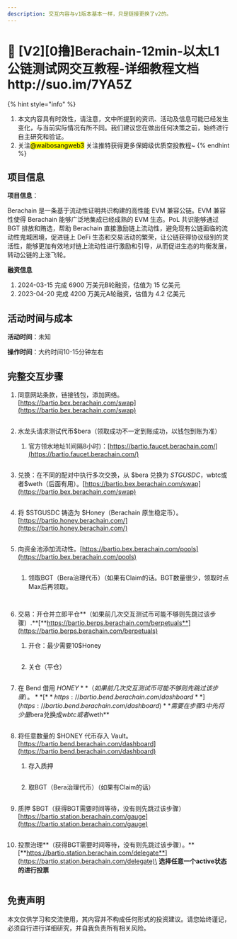 ```yaml
---
description: 交互内容与v1版本基本一样，只是链接更换了v2的。
---
```


# 🐻 \[V2]\[0撸]Berachain-12min-以太L1公链测试网交互教程-详细教程文档http://suo.im/7YA5Z



{% hint style="info" %}
1. 本文内容具有时效性，请注意，文中所提到的资讯、活动及信息可能已经发生变化，与当前实际情况有所不同。我们建议您在做出任何决策之前，始终进行自主研究和验证。
2. 关注<mark style="background-color:yellow;">@waibosangweb3</mark> 关注推特获得更多保姆级优质空投教程\~
{% endhint %}

## **项目信息**

**项目信息**：

Berachain 是一条基于流动性证明共识构建的高性能 EVM 兼容公链。EVM 兼容性使得 Berachain 能够广泛地集成已经成熟的 EVM 生态。PoL 共识能够通过 BGT 排放和贿选，帮助 Berachain 直接激励链上流动性，避免现有公链面临的流动性鬼城困境，促进链上 DeFi 生态和交易活动的繁荣，让公链获得协议级别的灵活性，能够更加有效地对链上流动性进行激励和引导，从而促进生态的均衡发展，转动公链的上涨飞轮。

**融资信息**

1. 2024-03-15 完成 6900 万美元B轮融资，估值为 15 亿美元
2. 2023-04-20 完成 4200 万美元A轮融资，估值为 4.2 亿美元

## 活动时间与成本

**活动时间**：未知

**操作时间**：大约时间10-15分钟左右

## 完整交互步骤

1.  同意网站条款，链接钱包，添加网络。[https://bartio.bex.berachain.com/swap](https://bartio.bex.berachain.com/swap)

    <figure><img src="../.gitbook/assets/image (6) (1) (1).png" alt=""><figcaption></figcaption></figure>
2. 水龙头请求测试代币$bera（领取成功不一定到账成功，以钱包到账为准）
   1.  官方领水地址1(间隔8小时)：[https://bartio.faucet.berachain.com/](https://bartio.faucet.berachain.com/)

       <figure><img src="../.gitbook/assets/image (7) (1) (1).png" alt=""><figcaption></figcaption></figure>
3.  兑换：在不同的配对中执行多次交换，从 $bera 兑换为 $STGUSDC，$wbtc或者$weth（后面有用）。[https://bartio.bex.berachain.com/swap](https://bartio.bex.berachain.com/swap)

    <figure><img src="../.gitbook/assets/image (8) (1) (1).png" alt=""><figcaption></figcaption></figure>
4.  将 $STGUSDC 铸造为 $Honey（Berachain 原生稳定币）。[https://bartio.honey.berachain.com/](https://bartio.honey.berachain.com/)

    <figure><img src="../.gitbook/assets/image (9) (1) (1).png" alt=""><figcaption></figcaption></figure>
5.  向资金池添加流动性。[https://bartio.bex.berachain.com/pools](https://bartio.bex.berachain.com/pools)

    <figure><img src="../.gitbook/assets/image (10) (1) (1).png" alt=""><figcaption></figcaption></figure>

    1.  领取BGT（Bera治理代币）（如果有Claim的话。BGT数量很少，领取时点Max后再领取。

        <figure><img src="../.gitbook/assets/image (11) (1) (1).png" alt=""><figcaption></figcaption></figure>



    <figure><img src="../.gitbook/assets/image (12) (1) (1).png" alt=""><figcaption></figcaption></figure>
6.  交易：开仓并立即平仓**（如果前几次交互测试币可能不够则先跳过该步骤）.**[**https://bartio.berps.berachain.com/berpetuals**](https://bartio.berps.berachain.com/berpetuals)

    1.  开仓：最少需要10$Honey

        <figure><img src="../.gitbook/assets/image (13) (1) (1).png" alt=""><figcaption></figcaption></figure>
    2. 关仓（平仓）

    <figure><img src="../.gitbook/assets/image (14) (1).png" alt=""><figcaption></figcaption></figure>
7.  在 Bend 借用 $HONEY**（如果前几次交互测试币可能不够则先跳过该步骤）。**[**https://bartio.bend.berachain.com/dashboard**](https://bartio.bend.berachain.com/dashboard)**需要在步骤3中先将少量$bera兑换成$wbtc或者$weth**

    <figure><img src="../.gitbook/assets/image (15) (1).png" alt=""><figcaption></figcaption></figure>
8. 将任意数量的 $HONEY 代币存入 Vault。[https://bartio.bend.berachain.com/dashboard](https://bartio.bend.berachain.com/dashboard)
   1.  存入质押

       <figure><img src="../.gitbook/assets/image (16) (1).png" alt=""><figcaption></figcaption></figure>
   2.  取BGT（Bera治理代币）（如果有Claim的话）

       <figure><img src="../.gitbook/assets/image (25).png" alt=""><figcaption></figcaption></figure>
9.  质押 $BGT（获得BGT需要时间等待，没有则先跳过该步骤）[https://bartio.station.berachain.com/gauge](https://bartio.station.berachain.com/gauge)

    <figure><img src="../.gitbook/assets/image (1) (1) (1) (1) (1) (1).png" alt=""><figcaption></figcaption></figure>
10. 投票治理**（获得BGT需要时间等待，没有则先跳过该步骤）。**[**https://bartio.station.berachain.com/delegate**](https://bartio.station.berachain.com/delegate)\
    **选择任意一个active状态的进行投票**

    <figure><img src="../.gitbook/assets/image (2) (1) (1) (1).png" alt=""><figcaption></figcaption></figure>

## 免责声明 <a href="#mian-ze-sheng-ming" id="mian-ze-sheng-ming"></a>

本文仅供学习和交流使用，其内容并不构成任何形式的投资建议。请您始终谨记，必须自行进行详细研究，并自我负责所有相关风险。

